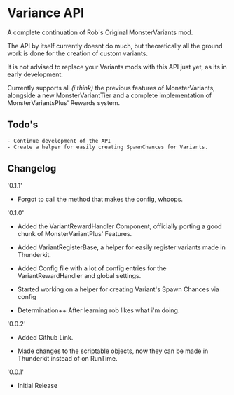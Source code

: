 # Variance API

A complete continuation of Rob's Original MonsterVariants mod.


The API by itself currently doesnt do much, but theoretically all the ground work is done for the creation of custom variants.

It is not advised to replace your Variants mods with this API just yet, as its in early development.

Currently supports all *(i think)* the previous features of MonsterVariants, alongside a new MonsterVariantTier and a complete implementation of MonsterVariantsPlus' Rewards system.

## Todo's

	- Continue development of the API
	- Create a helper for easily creating SpawnChances for Variants.


## Changelog
'0.1.1'

* Forgot to call the method that makes the config, whoops.

'0.1.0'

* Added the VariantRewardHandler Component, officially porting a good chunk of MonsterVariantPlus' Features.

* Added VariantRegisterBase, a helper for easily register variants made in Thunderkit.

* Added Config file with a lot of config entries for the VariantRewardHandler and global settings.

* Started working on a helper for creating Variant's Spawn Chances via config

* Determination++ After learning rob likes what i'm doing.

'0.0.2'

* Added Github Link.

* Made changes to the scriptable objects, now they can be made in Thunderkit instead of on RunTime.

'0.0.1'

* Initial Release